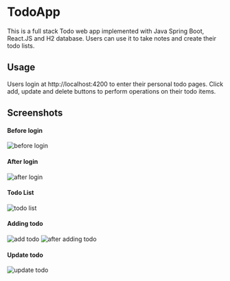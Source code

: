 # TodoApp
This is a full stack Todo web app implemented with Java Spring Boot, React.JS and H2 database. Users can use it to take notes and create their todo lists.

## Usage
Users login at http://localhost:4200 to enter their personal todo pages.
Click add, update and delete buttons to perform operations on their todo items.

## Screenshots
#### Before login
![before login](https://github.com/EdisonCat/TodoApp/tree/screenshots/before_login.png)

#### After login
![after login](https://github.com/EdisonCat/TodoApp/tree/screenshots/after_login.png)

#### Todo List
![todo list](https://github.com/EdisonCat/TodoApp/tree/screenshots/todo_list.png)

#### Adding todo
![add todo](https://github.com/EdisonCat/TodoApp/tree/screenshots/add_todo1.png)
![after adding todo](https://github.com/EdisonCat/TodoApp/tree/screenshots/add_todo2.png)

#### Update todo
![update todo](https://github.com/EdisonCat/TodoApp/tree/screenshots/update_todo.png)
